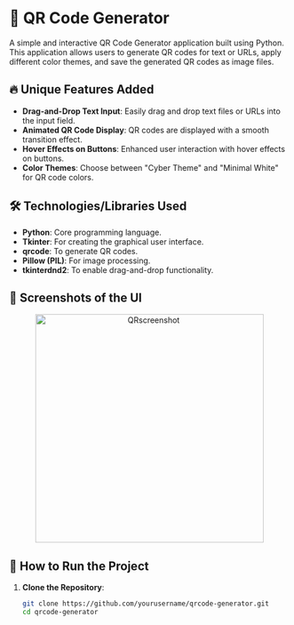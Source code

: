 # 📌 QR Code Generator

A simple and interactive QR Code Generator application built using Python. This application allows users to generate QR codes for text or URLs, apply different color themes, and save the generated QR codes as image files.

## 🔥 Unique Features Added

- **Drag-and-Drop Text Input**: Easily drag and drop text files or URLs into the input field.
- **Animated QR Code Display**: QR codes are displayed with a smooth transition effect.
- **Hover Effects on Buttons**: Enhanced user interaction with hover effects on buttons.
- **Color Themes**: Choose between "Cyber Theme" and "Minimal White" for QR code colors.

## 🛠 Technologies/Libraries Used

- **Python**: Core programming language.
- **Tkinter**: For creating the graphical user interface.
- **qrcode**: To generate QR codes.
- **Pillow (PIL)**: For image processing.
- **tkinterdnd2**: To enable drag-and-drop functionality.

## 🎨 Screenshots of the UI

<div align="center">
<img width="411" alt="QRscreenshot" src="https://github.com/user-attachments/assets/f01caeb2-6fdd-49fe-9eba-95b4ad7a660d" />
</div>

## 🚀 How to Run the Project

1. **Clone the Repository**: 
   ```bash
   git clone https://github.com/yourusername/qrcode-generator.git
   cd qrcode-generator
